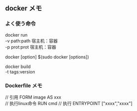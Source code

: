 ## docker メモ 

### よく使う命令
docker run <br/>
-v  path:path  宿主机：容器 <br/>
-p  prot:prot  宿主机：容器 <br/>

docker [option] $(sudo docker [options]) <br/>

docker build <br/>
-t tags:version <br/>

### Dockerfile メモ
// 引用
FORM image AS xxx <br/>
// 执行linux命令
RUN cmd
// 执行
ENTRYPOINT ["xxxx","xxxx"]
